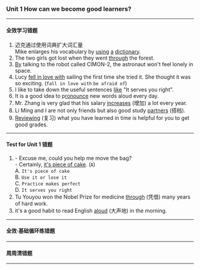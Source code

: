 ### Unit 1 How can we become good learners?

---

#### 全效学习错题

1. 迈克通过使用词典扩大词汇量<br>
   Mike enlarges his vocabulary by <u>using</u> <u>a</u> <u>dictionary</u>.
2. The two girls got lost when they went <u>through</u> the forest.
3. <u>By</u> talking to the robot called CIMON-2, the astronaut won't feel lonely in space.
4. Lucy <u>fell in love with</u> sailing the first time she tried it. She thought it was so exciting. (`fall in love with` `be afraid of`)
5. I like to take down the useful sentences <u>like</u> "It serves you right".
6. It is a good idea to p<u>ronounce</u> new words aloud every day.
7. Mr. Zhang is very glad that his salary <u>increases</u> (增加) a lot every year.
8. Li Ming and I are not only friends but also good study <u>partners</u> (搭档).
9. <u>Reviewing</u> (复习) what you have learned in time is helpful for you to get good grades.

---

#### Test for Unit 1 错题

1. \- Excuse me, could you help me move the bag?<br>
    \- Certainly, <u>it's piece of cake</u>. (`A`)<br>
    A. `It's piece of cake`<br>
    B. `Use it or lose it`<br>
    C. `Practice makes perfect`<br>
    D. `It serves you right`<br>
2.  Tu Youyou won the Nobel Prize for medicine <u>through</u> (凭借) many years of hard work.
3. it's a good habit to read English <u>aloud</u> (大声地) in the morning.

---

#### 全效·基础循环练错题

---

#### 周周清错题

---
